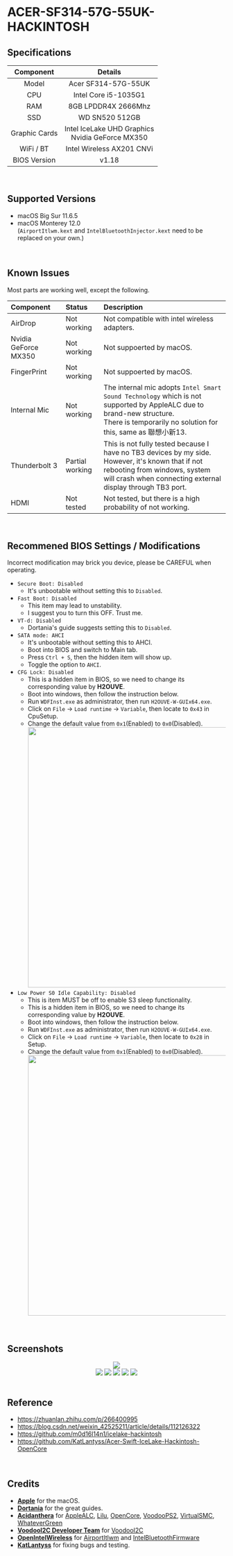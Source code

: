 # ACER-SF314-57G-55UK-HACKINTOSH

## Specifications
| Component | Details |
|:---:|:---:|
| Model | Acer SF314-57G-55UK |
| CPU | Intel Core i5-1035G1 |
| RAM | 8GB LPDDR4X 2666Mhz |
| SSD | WD SN520 512GB |
| Graphic Cards | Intel IceLake UHD Graphics<br>Nvidia GeForce MX350 |
| WiFi / BT | Intel Wireless AX201 CNVi |
| BIOS Version | v1.18 |
<br>

## Supported Versions
- macOS Big Sur 11.6.5
- macOS Monterey 12.0<br>(`AirportItlwm.kext` and `IntelBluetoothInjector.kext` need to be replaced on your own.)
<br>

## Known Issues
Most parts are working well, except the following.

| Component | Status | Description |
|:---|:---|:---|
| AirDrop | Not working | Not compatible with intel wireless adapters. |
| Nvidia GeForce MX350 | Not working | Not suppoerted by macOS. |
| FingerPrint | Not working | Not suppoerted by macOS. |
| Internal Mic | Not working | The internal mic adopts `Intel Smart Sound Technology` which is not supported by AppleALC due to brand-new structure.<br>There is temporarily no solution for this, same as 聯想小新13. |
| Thunderbolt 3 | Partial working | This is not fully tested because I have no TB3 devices by my side. <br>However, it's known that if not rebooting from windows, system will crash when connecting external display through TB3 port. |
| HDMI | Not tested | Not tested, but there is a high probability of not working. |
<br>

## Recommened BIOS Settings / Modifications
Incorrect modification may brick you device, please be CAREFUL when operating.
- `Secure Boot: Disabled`
  - It's unbootable without setting this to `Disabled`.
- `Fast Boot: Disabled`
  - This item may lead to unstability.
  - I suggest you to turn this OFF. Trust me.
- `VT-d: Disabled`
  - Dortania's guide suggests setting this to `Disabled`.
- `SATA mode: AHCI`
  - It's unbootable without setting this to AHCI.
  - Boot into BIOS and switch to Main tab.
  - Press `Ctrl + S`, then the hidden item will show up.
  - Toggle the option to `AHCI`.
- `CFG Lock: Disabled`
  - This is a hidden item in BIOS, so we need to change its corresponding value by **H2OUVE**.
  - Boot into windows, then follow the instruction below.
  - Run `WDFInst.exe` as administrator, then run `H2OUVE-W-GUIx64.exe`.
  - Click on `File` -> `Load runtime` -> `Variable`, then locate to `0x43` in CpuSetup.
  - Change the default value from `0x1`(Enabled) to `0x0`(Disabled).<br><img src="https://raw.githubusercontent.com/mfpss95134/ACER-SF314-57G-55UK-HACKINTOSH/main/IMAGEs/CFG_LOCK.jpeg"  width="600">
- `Low Power S0 Idle Capability: Disabled`
  - This is item MUST be off to enable S3 sleep functionality.
  - This is a hidden item in BIOS, so we need to change its corresponding value by **H2OUVE**.
  - Boot into windows, then follow the instruction below.
  - Run `WDFInst.exe` as administrator, then run `H2OUVE-W-GUIx64.exe`.
  - Click on `File` -> `Load runtime` -> `Variable`, then locate to `0x28` in Setup.
  - Change the default value from `0x1`(Enabled) to `0x0`(Disabled).<br><img src="https://raw.githubusercontent.com/mfpss95134/ACER-SF314-57G-55UK-HACKINTOSH/main/IMAGEs/S0_IDLE.jpeg"  width="600">
<br>

## Screenshots
<div align="center">
<img src="https://raw.githubusercontent.com/mfpss95134/ACER-SF314-57G-55UK-HACKINTOSH/main/IMAGEs/Screenshot_01.jpg">
<br>
<img src="https://raw.githubusercontent.com/mfpss95134/ACER-SF314-57G-55UK-HACKINTOSH/main/IMAGEs/Screenshot_02.jpg">
<img src="https://raw.githubusercontent.com/mfpss95134/ACER-SF314-57G-55UK-HACKINTOSH/main/IMAGEs/Screenshot_03.jpg">
<img src="https://raw.githubusercontent.com/mfpss95134/ACER-SF314-57G-55UK-HACKINTOSH/main/IMAGEs/Screenshot_04.jpg">
<img src="https://raw.githubusercontent.com/mfpss95134/ACER-SF314-57G-55UK-HACKINTOSH/main/IMAGEs/Screenshot_05.jpg">
<img src="https://raw.githubusercontent.com/mfpss95134/ACER-SF314-57G-55UK-HACKINTOSH/main/IMAGEs/Screenshot_06.jpg">
<div align="left">
<br>

## Reference
- <https://zhuanlan.zhihu.com/p/266400995>
- <https://blog.csdn.net/weixin_42525211/article/details/112126322>
- <https://github.com/m0d16l14n1/icelake-hackintosh>
- <https://github.com/KatLantyss/Acer-Swift-IceLake-Hackintosh-OpenCore>
<br>

## Credits
- [**Apple**](https://www.apple.com/tw/) for the macOS.
- [**Dortania**](https://github.com/dortania) for the great guides.
- [**Acidanthera**](https://github.com/acidanthera) for [AppleALC](https://github.com/acidanthera/AppleALC), [Lilu](https://github.com/acidanthera/Lilu), [OpenCore](https://github.com/acidanthera/OpenCorePkg), [VoodooPS2](https://github.com/acidanthera/VoodooPS2), [VirtualSMC](https://github.com/acidanthera/VirtualSMC), [WhateverGreen](https://github.com/acidanthera/WhateverGreen)
- [**VoodooI2C Developer Team**](https://github.com/VoodooI2C) for [VoodooI2C](https://github.com/VoodooI2C/VoodooI2C)
- [**OpenIntelWireless**](https://github.com/OpenIntelWireless) for [AirportItlwm](https://github.com/OpenIntelWireless/itlwm) and [IntelBluetoothFirmware](https://github.com/OpenIntelWireless/IntelBluetoothFirmware)
- [**KatLantyss**](https://github.com/KatLantyss) for fixing bugs and testing.
